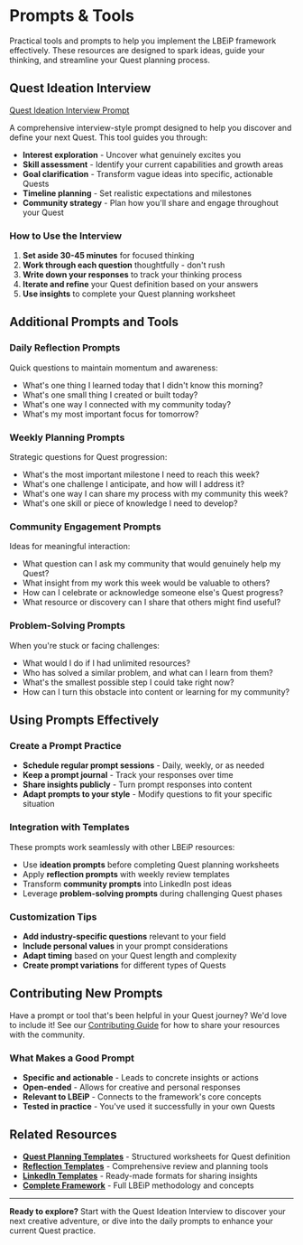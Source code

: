 # Prompts & Tools

Practical tools and prompts to help you implement the LBEiP framework effectively. These resources are designed to spark ideas, guide your thinking, and streamline your Quest planning process.

## Quest Ideation Interview

[Quest Ideation Interview Prompt](../../prompts/quest-ideation-interview.md)

A comprehensive interview-style prompt designed to help you discover and define your next Quest. This tool guides you through:

- **Interest exploration** - Uncover what genuinely excites you
- **Skill assessment** - Identify your current capabilities and growth areas
- **Goal clarification** - Transform vague ideas into specific, actionable Quests
- **Timeline planning** - Set realistic expectations and milestones
- **Community strategy** - Plan how you'll share and engage throughout your Quest

### How to Use the Interview
1. **Set aside 30-45 minutes** for focused thinking
2. **Work through each question** thoughtfully - don't rush
3. **Write down your responses** to track your thinking process
4. **Iterate and refine** your Quest definition based on your answers
5. **Use insights** to complete your Quest planning worksheet

## Additional Prompts and Tools

### Daily Reflection Prompts
Quick questions to maintain momentum and awareness:
- What's one thing I learned today that I didn't know this morning?
- What's one small thing I created or built today?
- What's one way I connected with my community today?
- What's my most important focus for tomorrow?

### Weekly Planning Prompts
Strategic questions for Quest progression:
- What's the most important milestone I need to reach this week?
- What's one challenge I anticipate, and how will I address it?
- What's one way I can share my process with my community this week?
- What's one skill or piece of knowledge I need to develop?

### Community Engagement Prompts
Ideas for meaningful interaction:
- What question can I ask my community that would genuinely help my Quest?
- What insight from my work this week would be valuable to others?
- How can I celebrate or acknowledge someone else's Quest progress?
- What resource or discovery can I share that others might find useful?

### Problem-Solving Prompts
When you're stuck or facing challenges:
- What would I do if I had unlimited resources?
- Who has solved a similar problem, and what can I learn from them?
- What's the smallest possible step I could take right now?
- How can I turn this obstacle into content or learning for my community?

## Using Prompts Effectively

### Create a Prompt Practice
- **Schedule regular prompt sessions** - Daily, weekly, or as needed
- **Keep a prompt journal** - Track your responses over time
- **Share insights publicly** - Turn prompt responses into content
- **Adapt prompts to your style** - Modify questions to fit your specific situation

### Integration with Templates
These prompts work seamlessly with other LBEiP resources:
- Use **ideation prompts** before completing Quest planning worksheets
- Apply **reflection prompts** with weekly review templates
- Transform **community prompts** into LinkedIn post ideas
- Leverage **problem-solving prompts** during challenging Quest phases

### Customization Tips
- **Add industry-specific questions** relevant to your field
- **Include personal values** in your prompt considerations
- **Adapt timing** based on your Quest length and complexity
- **Create prompt variations** for different types of Quests

## Contributing New Prompts

Have a prompt or tool that's been helpful in your Quest journey? We'd love to include it! See our [Contributing Guide](../contributing.md) for how to share your resources with the community.

### What Makes a Good Prompt
- **Specific and actionable** - Leads to concrete insights or actions
- **Open-ended** - Allows for creative and personal responses
- **Relevant to LBEiP** - Connects to the framework's core concepts
- **Tested in practice** - You've used it successfully in your own Quests

## Related Resources

- **[Quest Planning Templates](../templates/quest-planning.md)** - Structured worksheets for Quest definition
- **[Reflection Templates](../templates/reflection.md)** - Comprehensive review and planning tools
- **[LinkedIn Templates](../templates/linkedin-posts.md)** - Ready-made formats for sharing insights
- **[Complete Framework](../framework.md)** - Full LBEiP methodology and concepts

---

**Ready to explore?** Start with the Quest Ideation Interview to discover your next creative adventure, or dive into the daily prompts to enhance your current Quest practice.
